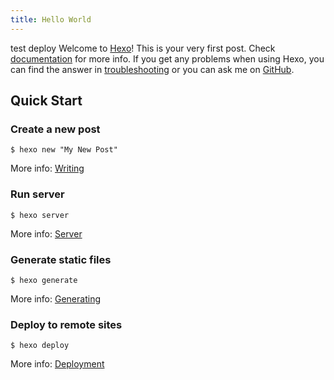 ```yaml
---
title: Hello World
---
```

test deploy
Welcome to [Hexo](https://hexo.io/)! This is your very first post. Check [documentation](https://hexo.io/docs/) for more info. If you get any problems when using Hexo, you can find the answer in [troubleshooting](https://hexo.io/docs/troubleshooting.html) or you can ask me on [GitHub](https://github.com/hexojs/hexo/issues).

## Quick Start

### Create a new post


	$ hexo new "My New Post"


More info: [Writing](https://hexo.io/docs/writing.html)

### Run server


	$ hexo server


More info: [Server](https://hexo.io/docs/server.html)

### Generate static files


	$ hexo generate


More info: [Generating](https://hexo.io/docs/generating.html)

### Deploy to remote sites

	$ hexo deploy


More info: [Deployment](https://hexo.io/docs/deployment.html)
